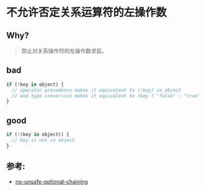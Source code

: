 # 不允许否定关系运算符的左操作数

## Why?

> 禁止对关系操作符的左操作数求反。

## bad

```js
if (!key in object) {
  // operator precedence makes it equivalent to (!key) in object
  // and type conversion makes it equivalent to (key ? "false" : "true") in object
}
```

## good

```js
if (!(key in object)) {
  // key is not in object
}
```

## 参考:

- [no-unsafe-optional-chaining](https://eslint.org/docs/rules/no-unsafe-optional-chaining)
